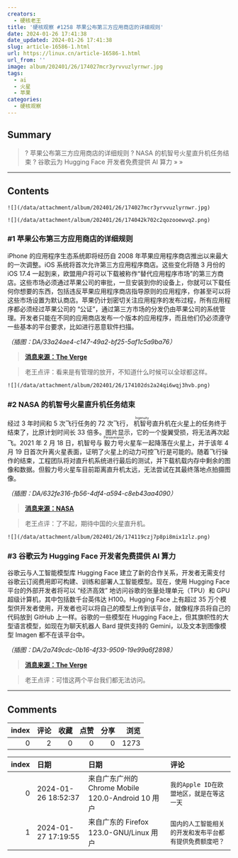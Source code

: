 ```yaml
---
creators:
  - 硬核老王
title: '硬核观察 #1258 苹果公布第三方应用商店的详细规则'
date: 2024-01-26 17:41:38
date_updated: 2024-01-26 17:41:38
slug: article-16586-1.html
url: https://linux.cn/article-16586-1.html
url_from: ''
image: album/202401/26/174027mcr3yrvvuzlyrnwr.jpg
tags:
  - ai
  - 火星
  - 苹果
categories:
  - 硬核观察
---
```


## Summary

> ? 苹果公布第三方应用商店的详细规则
> ? NASA 的机智号火星直升机任务结束
> ? 谷歌云为 Hugging Face 开发者免费提供 AI 算力
> » 
> »

***

<!-- more -->

## Contents

`![](/data/attachment/album/202401/26/174027mcr3yrvvuzlyrnwr.jpg)`

`![](/data/attachment/album/202401/26/174042k702c2qozooewvq2.png)`

### #1 苹果公布第三方应用商店的详细规则

iPhone 的应用程序生态系统即将经历自 2008 年苹果应用程序商店推出以来最大的一次调整。iOS 系统将首次允许第三方应用程序商店。这些变化将随 3 月份的 iOS 17.4 一起到来，欧盟用户将可以下载被称作“替代应用程序市场”的第三方商店。这些市场必须通过苹果公司的审批，一旦安装到你的设备上，你就可以下载任何你想要的东西，包括违反苹果应用程序商店指导原则的应用程序，你甚至可以将这些市场设置为默认商店。苹果仍计划密切关注应用程序的发布过程，所有应用程序都必须经过苹果公司的 “公证”，通过第三方市场的分发仍由苹果公司的系统管理。开发者只能在不同的应用商店发布一个版本的应用程序，而且他们仍必须遵守一些基本的平台要求，比如进行恶意软件扫描。

*（插图：DA/33a24ae4-c147-49a2-bf25-5af1c5a9ba76）*

> 
> **[消息来源：The Verge](https://www.theverge.com/2024/1/25/24050200/apple-third-party-app-stores-allowed-iphone-ios-europe-digital-markets-act)**
> 
> 
> 

> 
> 老王点评：看来是有管理的放开，不知道什么时候可以全球都这样。
> 
> 
> 

`![](/data/attachment/album/202401/26/174102ds2a24qi6wqj3hvb.png)`

### #2 NASA 的机智号火星直升机任务结束

经过 3 年时间和 5 次飞行任务的 72 次飞行，<ruby> 机智号 <rt>  Ingenuity </rt></ruby> 直升机在火星上的任务终于结束了，比原计划时间长 33 倍多。图片显示，它的一个旋翼受损，将无法再次起飞。2021 年 2 月 18 日，机智号与 <ruby> 毅力号 <rt>  Perseverance </rt></ruby> 火星车一起降落在火星上，并于该年 4 月 19 日首次升离火星表面，证明了火星上的动力可控飞行是可能的。随着飞行操作的结束，工程团队将对直升机系统进行最后的测试，并下载机载内存中剩余的图像和数据。但毅力号火星车目前距离直升机太远，无法尝试在其最终落地点拍摄图像。

*（插图：DA/632fe316-fb56-4df4-a594-c8eb43aa4090）*

> 
> **[消息来源：NASA](https://www.nasa.gov/news-release/after-three-years-on-mars-nasas-ingenuity-helicopter-mission-ends)**
> 
> 
> 

> 
> 老王点评：了不起，期待中国的火星直升机。
> 
> 
> 

`![](/data/attachment/album/202401/26/174119czj7p8pi8mix1zlz.png)`

### #3 谷歌云为 Hugging Face 开发者免费提供 AI 算力

谷歌云与人工智能模型库 Hugging Face 建立了新的合作关系，开发者无需支付谷歌云订阅费用即可构建、训练和部署人工智能模型。现在，使用 Hugging Face 平台的外部开发者将可以 “经济高效” 地访问谷歌的张量处理单元（TPU）和 GPU 超级计算机，其中包括数千台英伟达 H100。Hugging Face 上有超过 35 万个模型供开发者使用，开发者也可以将自己的模型上传到该平台，就像程序员将自己的代码放到 GitHub 上一样。谷歌的一些模型在 Hugging Face上，但其旗帜性的大型语言模型，如现在为聊天机器人 Bard 提供支持的 Gemini，以及文本到图像模型 Imagen 都不在该平台中。

*（插图：DA/2a749cdc-0b16-4f33-9509-19e99a6f2898）*

> 
> **[消息来源：The Verge](https://www.theverge.com/2024/1/25/24050445/google-cloud-hugging-face-ai-developer-access)**
> 
> 
> 

> 
> 老王点评：可惜这两个平台我们都无法访问。
> 
> 
>

***

## Comments


|   index |   评论 |   收藏 |   点赞 |   分享 |   浏览 |
|--------:|-------:|-------:|-------:|-------:|-------:|
|       0 |      2 |      0 |      0 |      0 |   1273 |

|   index | 日期                | 日期                                               | 评论                                                     |
|--------:|:--------------------|:---------------------------------------------------|:---------------------------------------------------------|
|       0 | 2024-01-26 18:52:37 | 来自广东广州的 Chrome Mobile 120.0-Android 10 用户 | `我的Apple ID在欧盟地区，就是在等这一天`                 |
|       1 | 2024-01-27 17:19:55 | 来自广东的 Firefox 123.0-GNU/Linux 用户            | `国内的人工智能相关的开发和发布平台都有提供免费额度吧？` |

